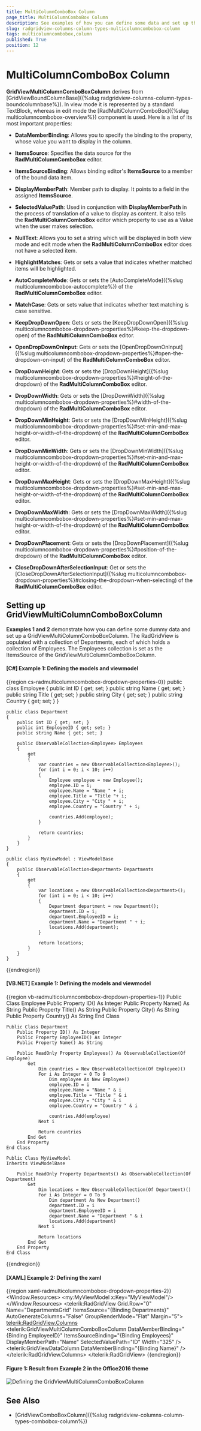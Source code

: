 ```yaml
---
title: MultiColumnComboBox Column
page_title: MultiColumnComboBox Column
description: See examples of how you can define some data and set up the MultiColumnComboBox column in RadGridView - Telerik's WPF DataGrid.
slug: radgridview-columns-column-types-multicolumncombobox-column
tags: multicolumncombobox,column
published: True
position: 12
---
```


# MultiColumnComboBox Column

__GridViewMultiColumnComboBoxColumn__ derives from [GridViewBoundColumnBase]({%slug radgridview-columns-column-types-boundcolumnbase%}). In view mode it is represented by a standard TextBlock, whereas in edit mode the [RadMultiColumnComboBox]({%slug multicolumncombobox-overview%}) component is used. Here is a list of its most important properties:

* __DataMemberBinding__: Allows you to specify the binding to the property, whose value you want to display in the column. 

* __ItemsSource__: Specifies the data source for the __RadMultiColumnComboBox__ editor.

* __ItemsSourceBinding__: Allows binding editor's __ItemsSource__ to a member of the bound data item.

* __DisplayMemberPath__: Member path to display. It points to a field in the assigned __ItemsSource__.

* __SelectedValuePath__: Used in conjunction with __DisplayMemberPath__ in the process of translation of a value to display as content. It also tells the __RadMultiColumnComboBox__ editor which property to use as a Value when the user makes selection. 

* __NullText__: Allows you to set a string which will be displayed in both view mode and edit mode when the __RadMultiColumnComboBox__ editor does not have a selected item.

* __HighlightMatches__: Gets or sets a value that indicates whether matched items will be highlighted.

* __AutoCompleteMode__: Gets or sets the [AutoCompleteMode]({%slug multicolumncombobox-autocomplete%}) of the __RadMultiColumnComboBox__ editor.

* __MatchCase__: Gets or sets value that indicates whether text matching is case sensitive.

* __KeepDropDownOpen__: Gets or sets the [KeepDropDownOpen]({%slug multicolumncombobox-dropdown-properties%}#keep-the-dropdown-open) of the __RadMultiColumnComboBox__ editor.

* __OpenDropDownOnInput__: Gets or sets the [OpenDropDownOnInput]({%slug multicolumncombobox-dropdown-properties%}#open-the-dropdown-on-input) of the __RadMultiColumnComboBox__ editor.

* __DropDownHeight__: Gets or sets the [DropDownHeight]({%slug multicolumncombobox-dropdown-properties%}#height-of-the-dropdown) of the __RadMultiColumnComboBox__ editor.

* __DropDownWidth__: Gets or sets the [DropDownWidth]({%slug multicolumncombobox-dropdown-properties%}#width-of-the-dropdown) of the __RadMultiColumnComboBox__ editor.

* __DropDownMinHeight__: Gets or sets the [DropDownMinHeight]({%slug multicolumncombobox-dropdown-properties%}#set-min-and-max-height-or-width-of-the-dropdown) of the __RadMultiColumnComboBox__ editor.

* __DropDownMinWidth__: Gets or sets the [DropDownMinWidth]({%slug multicolumncombobox-dropdown-properties%}#set-min-and-max-height-or-width-of-the-dropdown) of the __RadMultiColumnComboBox__ editor.

* __DropDownMaxHeight__: Gets or sets the [DropDownMaxHeight]({%slug multicolumncombobox-dropdown-properties%}#set-min-and-max-height-or-width-of-the-dropdown) of the __RadMultiColumnComboBox__ editor.

* __DropDownMaxWidth__: Gets or sets the [DropDownMaxWidth]({%slug multicolumncombobox-dropdown-properties%}#set-min-and-max-height-or-width-of-the-dropdown) of the __RadMultiColumnComboBox__ editor.

* __DropDownPlacement__: Gets or sets the [DropDownPlacement]({%slug multicolumncombobox-dropdown-properties%}#position-of-the-dropdown) of the __RadMultiColumnComboBox__ editor.

* __CloseDropDownAfterSelectionInput__: Get or sets the [CloseDropDownAfterSelectionInput]({%slug multicolumncombobox-dropdown-properties%}#closing-the-dropdown-when-selecting) of the __RadMultiColumnComboBox__ editor.

## Setting up GridViewMultiColumnComboBoxColumn

__Examples 1 and 2__ demonstrate how you can define some dummy data and set up a GridViewMultiColumnComboBoxColumn. The RadGridView is populated with a collection of Departments, each of which holds a collection of Employees. The Employees collection is set as the ItemsSource of the GridViewMultiColumnComboBoxColumn.

#### __[C#] Example 1: Defining the models and viewmodel__
{{region cs-radmulticolumncombobox-dropdown-properties-0}}
    public class Employee
    {
        public int ID { get; set; }
        public string Name { get; set; }
        public string Title { get; set; }
        public string City { get; set; }
        public string Country { get; set; }
    }

    public class Department
    {
        public int ID { get; set; }
        public int EmployeeID { get; set; }
        public string Name { get; set; }

        public ObservableCollection<Employee> Employees
        {
            get
            {
                var countries = new ObservableCollection<Employee>();
                for (int i = 0; i < 10; i++)
                {
                    Employee employee = new Employee();
                    employee.ID = i;
                    employee.Name = "Name " + i;
                    employee.Title = "Title "+ i;
                    employee.City = "City " + i;
                    employee.Country = "Country " + i;

                    countries.Add(employee);
                }

                return countries;
            }
        }
    }

    public class MyViewModel : ViewModelBase
    {
        public ObservableCollection<Department> Departments
        {
            get
            {
                var locations = new ObservableCollection<Department>();
                for (int i = 0; i < 10; i++)
                {
                    Department department = new Department();
                    department.ID = i;
                    department.EmployeeID = i;
                    department.Name = "Department " + i;
                    locations.Add(department);
                }

                return locations;
            }
        }
    }
{{endregion}}

#### __[VB.NET] Example 1: Defining the models and viewmodel__
{{region vb-radmulticolumncombobox-dropdown-properties-1}}
    Public Class Employee
		Public Property ID() As Integer
		Public Property Name() As String
		Public Property Title() As String
		Public Property City() As String
		Public Property Country() As String
    End Class

    Public Class Department
		Public Property ID() As Integer
		Public Property EmployeeID() As Integer
		Public Property Name() As String

		Public ReadOnly Property Employees() As ObservableCollection(Of Employee)
			Get
				Dim countries = New ObservableCollection(Of Employee)()
				For i As Integer = 0 To 9
					Dim employee As New Employee()
					employee.ID = i
					employee.Name = "Name " & i
					employee.Title = "Title " & i
					employee.City = "City " & i
					employee.Country = "Country " & i

					countries.Add(employee)
				Next i

				Return countries
			End Get
		End Property
    End Class

    Public Class MyViewModel
	Inherits ViewModelBase

		Public ReadOnly Property Departments() As ObservableCollection(Of Department)
			Get
				Dim locations = New ObservableCollection(Of Department)()
				For i As Integer = 0 To 9
					Dim department As New Department()
					department.ID = i
					department.EmployeeID = i
					department.Name = "Department " & i
					locations.Add(department)
				Next i

				Return locations
			End Get
		End Property
    End Class
{{endregion}}

#### __[XAML] Example 2: Defining the xaml__
{{region xaml-radmulticolumncombobox-dropdown-properties-2}}
    <Window.Resources>
		<my:MyViewModel x:Key="MyViewModel"/>
	</Window.Resources>
    <Grid DataContext="{StaticResource MyViewModel}">
        <telerik:RadGridView Grid.Row="0" 
                             Name="DepartmentsGrid" 
                             ItemsSource="{Binding Departments}"
                             AutoGenerateColumns="False"
                             GroupRenderMode="Flat"
                             Margin="5">
            <telerik:RadGridView.Columns>
                <telerik:GridViewMultiColumnComboBoxColumn DataMemberBinding="{Binding EmployeeID}" ItemsSourceBinding="{Binding Employees}" DisplayMemberPath="Name" SelectedValuePath="ID" Width="325" />
                <telerik:GridViewDataColumn DataMemberBinding="{Binding Name}" />
            </telerik:RadGridView.Columns>
        </telerik:RadGridView>
    </Grid>
{{endregion}}

#### __Figure 1: Result from Example 2 in the Office2016 theme__
![Defining the GridViewMultiColumnComboBoxColumn](images/RadGridView_ColumnTypes_MultiColumnComboBox_01.png)

## See Also

* [GridViewComboBoxColumn]({%slug radgridview-columns-column-types-combobox-column%})
